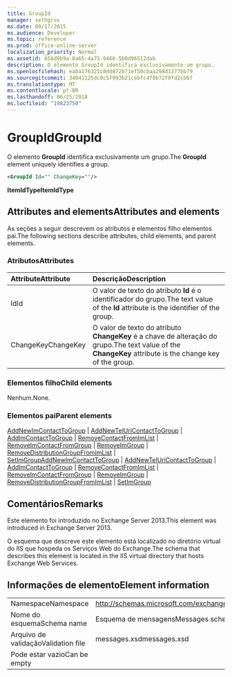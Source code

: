 ```yaml
---
title: GroupId
manager: sethgros
ms.date: 09/17/2015
ms.audience: Developer
ms.topic: reference
ms.prod: office-online-server
localization_priority: Normal
ms.assetid: 656d9b9a-8a65-4a75-8466-5b0d96512dab
description: O elemento GroupId identifica exclusivamente um grupo.
ms.openlocfilehash: eaba176321c0dd872b71ef50cbaa298d1277bb79
ms.sourcegitcommit: 34041125dc8c5f993b21cebfc4f8b72f0fd2cb6f
ms.translationtype: MT
ms.contentlocale: pt-BR
ms.lasthandoff: 06/25/2018
ms.locfileid: "19823750"
---
```

# <a name="groupid"></a><span data-ttu-id="f02e7-103">GroupId</span><span class="sxs-lookup"><span data-stu-id="f02e7-103">GroupId</span></span>

<span data-ttu-id="f02e7-104">O elemento **GroupId** identifica exclusivamente um grupo.</span><span class="sxs-lookup"><span data-stu-id="f02e7-104">The **GroupId** element uniquely identifies a group.</span></span> 
  
```XML
<GroupId Id="" ChangeKey=""/>
```

 <span data-ttu-id="f02e7-105">**ItemIdType**</span><span class="sxs-lookup"><span data-stu-id="f02e7-105">**ItemIdType**</span></span>
## <a name="attributes-and-elements"></a><span data-ttu-id="f02e7-106">Attributes and elements</span><span class="sxs-lookup"><span data-stu-id="f02e7-106">Attributes and elements</span></span>

<span data-ttu-id="f02e7-107">As seções a seguir descrevem os atributos e elementos filho elementos pai.</span><span class="sxs-lookup"><span data-stu-id="f02e7-107">The following sections describe attributes, child elements, and parent elements.</span></span>
  
### <a name="attributes"></a><span data-ttu-id="f02e7-108">Atributos</span><span class="sxs-lookup"><span data-stu-id="f02e7-108">Attributes</span></span>

|<span data-ttu-id="f02e7-109">**Attribute**</span><span class="sxs-lookup"><span data-stu-id="f02e7-109">**Attribute**</span></span>|<span data-ttu-id="f02e7-110">**Descrição**</span><span class="sxs-lookup"><span data-stu-id="f02e7-110">**Description**</span></span>|
|:-----|:-----|
|<span data-ttu-id="f02e7-111">Id</span><span class="sxs-lookup"><span data-stu-id="f02e7-111">Id</span></span>  <br/> |<span data-ttu-id="f02e7-112">O valor de texto do atributo **Id** é o identificador do grupo.</span><span class="sxs-lookup"><span data-stu-id="f02e7-112">The text value of the **Id** attribute is the identifier of the group.</span></span>  <br/> |
|<span data-ttu-id="f02e7-113">ChangeKey</span><span class="sxs-lookup"><span data-stu-id="f02e7-113">ChangeKey</span></span>  <br/> |<span data-ttu-id="f02e7-114">O valor de texto do atributo **ChangeKey** é a chave de alteração do grupo.</span><span class="sxs-lookup"><span data-stu-id="f02e7-114">The text value of the **ChangeKey** attribute is the change key of the group.</span></span>  <br/> |
   
### <a name="child-elements"></a><span data-ttu-id="f02e7-115">Elementos filho</span><span class="sxs-lookup"><span data-stu-id="f02e7-115">Child elements</span></span>

<span data-ttu-id="f02e7-116">Nenhum.</span><span class="sxs-lookup"><span data-stu-id="f02e7-116">None.</span></span>
  
### <a name="parent-elements"></a><span data-ttu-id="f02e7-117">Elementos pai</span><span class="sxs-lookup"><span data-stu-id="f02e7-117">Parent elements</span></span>

<span data-ttu-id="f02e7-118">[AddNewImContactToGroup](addnewimcontacttogroup.md) | [AddNewTelUriContactToGroup](addnewteluricontacttogroup.md) | [AddImContactToGroup](addimcontacttogroup.md) | [RemoveContactFromImList](removecontactfromimlist.md) | [RemoveImContactFromGroup](removeimcontactfromgroup.md) | [RemoveImGroup](removeimgroup.md)  |  [RemoveDistributionGroupFromImList](removedistributiongroupfromimlist.md) | [SetImGroup](setimgroup.md)</span><span class="sxs-lookup"><span data-stu-id="f02e7-118">[AddNewImContactToGroup](addnewimcontacttogroup.md) | [AddNewTelUriContactToGroup](addnewteluricontacttogroup.md) | [AddImContactToGroup](addimcontacttogroup.md) | [RemoveContactFromImList](removecontactfromimlist.md) | [RemoveImContactFromGroup](removeimcontactfromgroup.md) | [RemoveImGroup](removeimgroup.md) | [RemoveDistributionGroupFromImList](removedistributiongroupfromimlist.md) | [SetImGroup](setimgroup.md)</span></span>
  
## <a name="remarks"></a><span data-ttu-id="f02e7-119">Comentários</span><span class="sxs-lookup"><span data-stu-id="f02e7-119">Remarks</span></span>

<span data-ttu-id="f02e7-120">Este elemento foi introduzido no Exchange Server 2013.</span><span class="sxs-lookup"><span data-stu-id="f02e7-120">This element was introduced in Exchange Server 2013.</span></span>
  
<span data-ttu-id="f02e7-121">O esquema que descreve este elemento está localizado no diretório virtual do IIS que hospeda os Serviços Web do Exchange.</span><span class="sxs-lookup"><span data-stu-id="f02e7-121">The schema that describes this element is located in the IIS virtual directory that hosts Exchange Web Services.</span></span>
  
## <a name="element-information"></a><span data-ttu-id="f02e7-122">Informações de elemento</span><span class="sxs-lookup"><span data-stu-id="f02e7-122">Element information</span></span>

|||
|:-----|:-----|
|<span data-ttu-id="f02e7-123">Namespace</span><span class="sxs-lookup"><span data-stu-id="f02e7-123">Namespace</span></span>  <br/> |http://schemas.microsoft.com/exchange/services/2006/messages  <br/> |
|<span data-ttu-id="f02e7-124">Nome do esquema</span><span class="sxs-lookup"><span data-stu-id="f02e7-124">Schema name</span></span>  <br/> |<span data-ttu-id="f02e7-125">Esquema de mensagens</span><span class="sxs-lookup"><span data-stu-id="f02e7-125">Messages schema</span></span>  <br/> |
|<span data-ttu-id="f02e7-126">Arquivo de validação</span><span class="sxs-lookup"><span data-stu-id="f02e7-126">Validation file</span></span>  <br/> |<span data-ttu-id="f02e7-127">messages.xsd</span><span class="sxs-lookup"><span data-stu-id="f02e7-127">messages.xsd</span></span>  <br/> |
|<span data-ttu-id="f02e7-128">Pode estar vazio</span><span class="sxs-lookup"><span data-stu-id="f02e7-128">Can be empty</span></span>  <br/> ||
   

